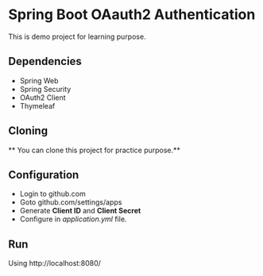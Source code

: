 # Spring Boot OAauth2 Authentication
This is demo project for learning purpose.

## Dependencies
- Spring Web
- Spring Security
- OAuth2 Client
- Thymeleaf

## Cloning
** You can clone this project for practice purpose.**

## Configuration
- Login to github.com 
- Goto github.com/settings/apps
- Generate **Client ID** and **Client Secret**
- Configure in *application.yml* file.

## Run
Using http://localhost:8080/
